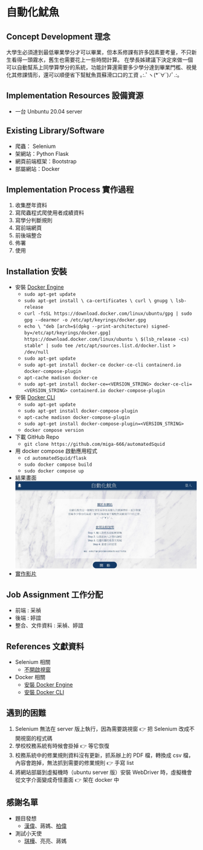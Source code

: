 # 自動化魷魚

## Concept Development 理念
大學生必須達到最低畢業學分才可以畢業，但本系修課有許多因素要考量，不只新生看得一頭霧水，舊生也需要花上一些時間計算。
在學長姊建議下決定來做一個可以自動幫系上同學算學分的系統，功能計算還需要多少學分達到畢業門檻、視覺化其修課情形，還可以順便省下幫魷魚買蘇滑口口的工資 ｡:.ﾟヽ(*´∀`)ﾉﾟ.:｡ 


## Implementation Resources 設備資源
- 一台 Unbuntu 20.04 server

## Existing Library/Software
- 爬蟲： Selenium
- 架網站：Python Flask
- 網頁前端框架：Bootstrap
- 部屬網站：Docker

## Implementation Process 實作過程
1. 收集歷年資料
2. 寫爬蟲程式爬使用者成績資料
3. 寫學分判斷規則
4. 寫前端網頁
5. 前後端整合
6. 佈署
7. 使用

## Installation 安裝
- 安裝 [Docker Engine](https://docs.docker.com/engine/install/ubuntu/)
    - `sudo apt-get update`
    - `sudo apt-get install \
        ca-certificates \
        curl \
        gnupg \
        lsb-release`
    - `curl -fsSL https://download.docker.com/linux/ubuntu/gpg | sudo gpg --dearmor -o /etc/apt/keyrings/docker.gpg`
    - `echo \
      "deb [arch=$(dpkg --print-architecture) signed-by=/etc/apt/keyrings/docker.gpg] https://download.docker.com/linux/ubuntu \
      $(lsb_release -cs) stable" | sudo tee /etc/apt/sources.list.d/docker.list > /dev/null`
    - `sudo apt-get update`
    - `sudo apt-get install docker-ce docker-ce-cli containerd.io docker-compose-plugin`
    - `apt-cache madison docker-ce`
    - `sudo apt-get install docker-ce=<VERSION_STRING> docker-ce-cli=<VERSION_STRING> containerd.io docker-compose-plugin`
- 安裝 [Docker CLI](https://docs.docker.com/compose/install/compose-plugin/#installing-compose-on-linux-systems)
	- `sudo apt-get update`
	- `sudo apt-get install docker-compose-plugin`
	- `apt-cache madison docker-compose-plugin`
	- `sudo apt-get install docker-compose-plugin=<VERSION_STRING>`
    - `docker compose version`
- 下載 GitHub Repo
    - `git clone https://github.com/miga-666/automatedSquid`
- 用 docker compose 啟動應用程式
    - `cd automatedSquid/flask`
    - `sudo docker compose build`
    - `sudo docker compose up`
- 結果畫面
      ![image](https://github.com/NCNU-OpenSource/automatedSquid/blob/main/MainPage.jpg)
- [實作影片](https://www.youtube.com/watch?v=CYOCT4PtsxY)

## Job Assignment 工作分配
- 前端 : 采禎
- 後端 : 婷誼
- 整合、文件資料 : 采禎、婷誼


## References 文獻資料
- Selenium 相關
  - [不開啟視窗](https://vimsky.com/zh-tw/examples/detail/python-method-selenium.webdriver.FirefoxOptions.html)
- Docker 相關
    - [安裝 Docker Engine](https://docs.docker.com/engine/install/ubuntu/)
    - [安裝 Docker CLI](https://docs.docker.com/compose/install/compose-plugin/#installing-compose-on-linux-systems)
## 遇到的困難
1. Selenium 無法在 server 版上執行，因為需要跳視窗 
  :point_right: 把 Selenium 改成不開視窗的程式碼 
2. 學校校務系統有時候會掛掉 
  :point_right: 等它恢復
3. 校務系統中的修業規則資料沒有更新，抓系辦上的 PDF 檔，轉換成 csv 檔，內容會跑掉，無法抓到需要的修業規則 
  :point_right: 手寫 list 
4. 將網站部屬到虛擬機時（ubuntu server 版）安裝 WebDriver 時，虛擬機會從文字介面變成奇怪畫面
  :point_right: 架在 docker 中 

## 感謝名單
- 題目發想
  - [漢偉](https://github.com/UncleHanWei)、蔣媽、[柏偉](https://github.com/PengLaiRenOu) 
- 測試小天使
  - [琪樺](https://github.com/ChiHua0918)、亮亮、蔣媽
